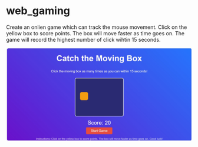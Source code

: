 # web_gaming

Create an onlien game which can track the mouse movement. Click on the yellow box to score points. The box will move faster as time goes on. The game will record the highest number of click wihtin 15 seconds.

![web_layout](https://github.com/Crepopcorn/web_gaming/blob/main/layout1.jpg)

